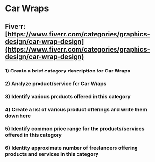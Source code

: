 # Car Wraps
## Fiverr: [https://www.fiverr.com/categories/graphics-design/car-wrap-design](https://www.fiverr.com/categories/graphics-design/car-wrap-design)
### 1) Create a brief category description for Car Wraps
### 2) Analyze product/service for Car Wraps
### 3) Identify various products offered in this category
### 4) Create a list of various product offerings and write them down here
### 5) Identify common price range for the products/services offered in this category
### 6) Identity approximate number of freelancers offering products and services in this category
